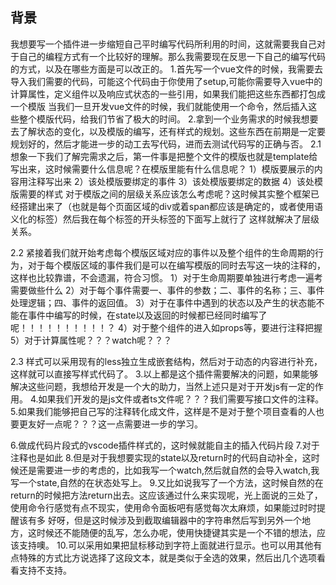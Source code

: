 ## 背景
我想要写一个插件进一步缩短自己平时编写代码所利用的时间，这就需要我自己对于自己的编程方式有一个比较好的理解。那么我需要现在反思一下自己的编写代码的方式，以及在哪些方面是可以改正的。
1.首先写一个vue文件的时候，我需要去导入我们需要的代码，可能这个代码由于你使用了setup,可能你需要导入vue中的计算属性，定义组件以及响应式状态的一些引用，如果我们能把这些东西都打包成一个模版
  当我们一旦开发vue文件的时候，我们就能使用一个命令，然后插入这些整个模版代码，给我们节省了极大的时间。
2.拿到一个业务需求的时候我想要去了解状态的变化，以及模版的编写，还有样式的规划。这些东西在前期是一定要规划好的，然后才能进一步的动工去写代码，进而去测试代码写的正确与否。
  2.1 想象一下我们了解完需求之后，第一件事是把整个文件的模版也就是template给写出来，这时候需要什么信息呢？在模版里能有什么信息呢？
       1）模版要展示的内容用注释写出来
       2）该处模版要绑定的事件
       3）该处模版要绑定的数据
       4）该处模版需要的样式
       对于模版之间的层级关系应该怎么考虑呢？这时候其实整个框架已经搭建出来了（也就是每个页面区域的div或着span都应该是确定的，或者使用语义化的标签）然后我在每个标签的开头标签的下面写上就行了
       这样就解决了层级关系。
  
  2.2 紧接着我们就开始考虑每个模版区域对应的事件以及整个组件的生命周期的行为，对于每个模版区域的事件我们是可以在编写模版的同时去写这一块的注释的，这样也比较靠谱，不会遗漏，符合习惯。
       1）对于生命周期要单独进行考虑一遍考需要做些什么
       2）对于每个事件需要一、事件的参数；二、事件的名称；三、事件处理逻辑；四、事件的返回值。
       3）对于在事件中遇到的状态以及产生的状态能不能在事件中编写的时候，在state以及返回的时候都已经同时编写了呢！！！！！！！！！！？
       4）对于整个组件的进入如props等，要进行注释把握
       5）对于计算属性呢？？？watch呢？？？
       
  2.3 样式可以采用现有的less独立生成嵌套结构，然后对于动态的内容进行补充，这样就可以直接写样式代码了。
3.以上都是这个插件需要解决的问题，如果能够解决这些问题，我想给开发是一个大的助力，当然上述只是对于开发js有一定的作用。
4.如果我们开发的是js文件或者ts文件呢？？？我们需要写接口文件的注释。
5.如果我们能够把自己写的注释转化成文件，这样是不是对于整个项目查看的人也要更友好一点呢？？？这一点需要进一步的学习。

6.做成代码片段式的vscode插件样式的，这时候就能自主的插入代码片段
7.对于注释也是如此
8.但是对于我想要实现的state以及return时的代码自动补全，这时候还是需要进一步的考虑的，比如我写一个watch,然后就自然的会导入watch,我写一个state,自然的在状态处写上。
9.又比如说我写了一个方法，这时候自然的在return的时候把方法return出去。这应该通过什么来实现呢，光上面说的三处了，使用命令行感觉有点不现实，使用命令面板吧有感觉每次太麻烦，如果能过时时提醒该有多   好呀，但是这时候涉及到截取编辑器中的字符串然后写到另外一个地方，这时候还不能随便的乱写，怎么办呢，使用快捷键其实是一个不错的想法，应该支持噢。
10.可以采用如果把鼠标移动到字符上面就进行显示。也可以用其他有点特殊的方式比方说选择了这段文本，就是类似于全选的效果，然后出几个选项看看支持不支持。
